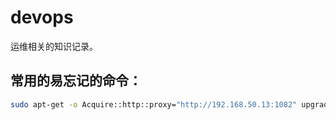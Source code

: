 # devops

运维相关的知识记录。

## 常用的易忘记的命令：

```bash
sudo apt-get -o Acquire::http::proxy="http://192.168.50.13:1082" upgrade
```
